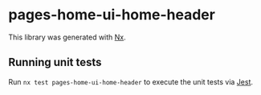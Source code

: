 # pages-home-ui-home-header

This library was generated with [Nx](https://nx.dev).

## Running unit tests

Run `nx test pages-home-ui-home-header` to execute the unit tests via [Jest](https://jestjs.io).
